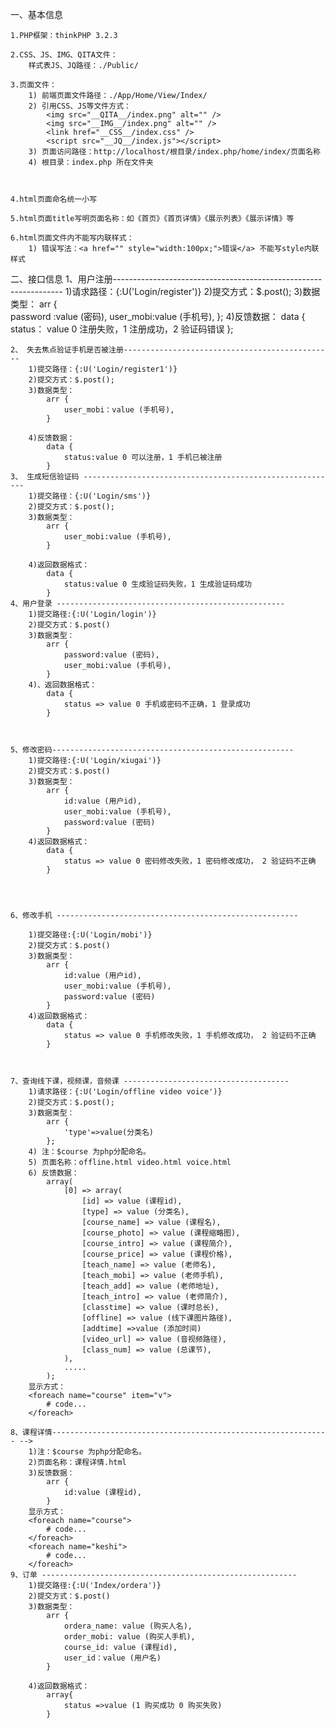 一、基本信息

    1.PHP框架：thinkPHP 3.2.3

    2.CSS、JS、IMG、QITA文件：
        样式表JS、JQ路径：./Public/

    3.页面文件：
        1) 前端页面文件路径：./App/Home/View/Index/
        2) 引用CSS、JS等文件方式：
            <img src="__QITA__/index.png" alt="" />
            <img src="__IMG__/index.png" alt="" />
            <link href="__CSS__/index.css" />
            <script src="__JQ__/index.js"></script>
        3) 页面访问路径：http://localhost/根目录/index.php/home/index/页面名称
        4) 根目录：index.php 所在文件夹



    4.html页面命名统一小写

    5.html页面title写明页面名称：如《首页》《首页详情》《展示列表》《展示详情》等

    6.html页面文件内不能写内联样式：
        1) 错误写法：<a href="" style="width:100px;">错误</a> 不能写style内联样式

<!-- ------------------------------------------------------------------- -->

二、接口信息
	1、用户注册-----------------------------------------------------------------
		1)请求路径：{:U('Login/register')}
		2)提交方式：$.post();
		3)数据类型：
			arr {	
				password :value (密码),
				user_mobi:value (手机号),
			};
		4)反馈数据：
			data {
				status： value 0 注册失败，1 注册成功，2 验证码错误
			};
	
	2、 失去焦点验证手机是否被注册-----------------------------------------------
		1)提交路径：{:U('Login/register1')}
		2)提交方式：$.post();
		3)数据类型：
			arr {	
				user_mobi：value (手机号),
			}
		
		4)反馈数据：
			data {
				status:value 0 可以注册，1 手机已被注册
			}
	3、 生成短信验证码 ---------------------------------------------------------
		1)提交路径：{:U('Login/sms')}
		2)提交方式：$.post();
		3)数据类型：
			arr {	
				user_mobi:value (手机号),
			}
		
		4)返回数据格式：
			data {
				status:value 0 生成验证码失败，1 生成验证码成功
			}
	4、用户登录 ---------------------------------------------------
		1)提交路径:{:U('Login/login')}
		2)提交方式：$.post()
		3)数据类型：
			arr {	
				password:value (密码),
				user_mobi:value (手机号),
			}
		4)、返回数据格式：
			data {
				status => value 0 手机或密码不正确，1 登录成功
			}



	5、修改密码------------------------------------------------------
		1)提交路径:{:U('Login/xiugai')}
		2)提交方式：$.post()
		3)数据类型：
			arr {	
				id:value (用户id),
				user_mobi:value (手机号),
				password:value (密码)
			}
		4)返回数据格式：
			data {
				status => value 0 密码修改失败，1 密码修改成功， 2 验证码不正确
			}




	6、修改手机 ------------------------------------------------------

		1)提交路径:{:U('Login/mobi')}
		2)提交方式：$.post()
		3)数据类型：
			arr {	
				id:value (用户id),
				user_mobi:value (手机号),
				password:value (密码)
			}
		4)返回数据格式：
			data {
				status => value 0 手机修改失败，1 手机修改成功， 2 验证码不正确
			}



	7、查询线下课，视频课，音频课 -------------------------------------
		1)请求路径：{:U('Login/offline video voice')}
		2)提交方式：$.post();
		3)数据类型：
			arr {	
				'type'=>value(分类名)
			};
		4) 注：$course 为php分配命名。
        5) 页面名称：offline.html video.html voice.html
        6) 反馈数据：
			array(	
				[0] => array(
		            [id] => value (课程id),
		            [type] => value (分类名),
		            [course_name] => value (课程名),
		            [course_photo] => value (课程缩略图),
		            [course_intro] => value (课程简介),
		            [course_price] => value (课程价格),
		            [teach_name] => value (老师名),
		            [teach_mobi] => value (老师手机),
		            [teach_add] => value (老师地址),
		            [teach_intro] => value (老师简介),
		            [classtime] => value (课时总长),
		            [offline] => value (线下课图片路径),
		            [addtime] =>value (添加时间)
		            [video_url] => value (音视频路径),
		            [class_num] => value (总课节),
		        ),
				.....
			);
		显示方式：
		<foreach name="course" item="v">
			# code...
		</foreach>
		
	8、课程详情-------------------------------------------------------------- -->
		1)注：$course 为php分配命名。
        2)页面名称：课程详情.html
        3)反馈数据：
			arr {	
				id:value (课程id),
			}
		显示方式：
		<foreach name="course">
			# code...
		</foreach>
		<foreach name="keshi">
			# code...
		</foreach>
	9、订单 ---------------------------------------------------------
		1)提交路径:{:U('Index/ordera')}
		2)提交方式：$.post()
		3)数据类型：
			arr {	
				ordera_name: value (购买人名),
		        order_mobi: value (购买人手机),
		        course_id: value (课程id),
		        user_id：value (用户名)
			}
		
		4)返回数据格式：
			array{
				status =>value (1 购买成功 0 购买失败)
			}
